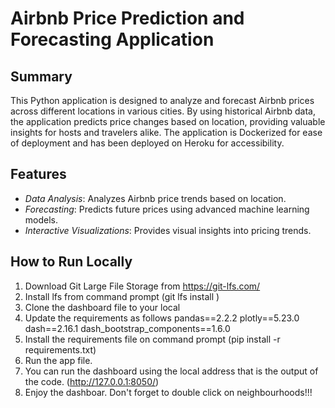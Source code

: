 # Airbnb Price Prediction and Forecasting Application

## Summary
This Python application is designed to analyze and forecast Airbnb prices across different locations in various cities. By using historical Airbnb data, the application predicts price changes based on location, providing valuable insights for hosts and travelers alike. The application is Dockerized for ease of deployment and has been deployed on Heroku for accessibility.

## Features
- *Data Analysis*: Analyzes Airbnb price trends based on location.
- *Forecasting*: Predicts future prices using advanced machine learning models.
- *Interactive Visualizations*: Provides visual insights into pricing trends.

## How to Run Locally

1. Download Git Large File Storage from https://git-lfs.com/
2. Install lfs from command prompt (git lfs install )
3. Clone the dashboard file to your local
4. Update the requirements as follows
pandas==2.2.2
plotly==5.23.0
dash==2.16.1
dash_bootstrap_components==1.6.0
5. Install the requirements file on command prompt (pip install -r requirements.txt)
6. Run the app file.
7. You can run the dashboard using the local address that is the output of the code. (http://127.0.0.1:8050/)
8. Enjoy the dashboar. Don't forget to double click on neighbourhoods!!!

